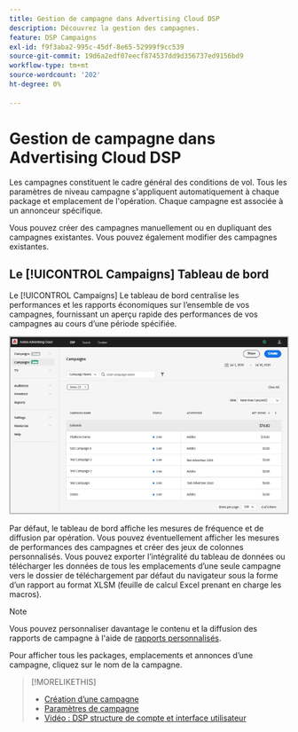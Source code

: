 ```yaml
---
title: Gestion de campagne dans Advertising Cloud DSP
description: Découvrez la gestion des campagnes.
feature: DSP Campaigns
exl-id: f9f3aba2-995c-45df-8e65-52999f9cc539
source-git-commit: 19d6a2edf07eecf874537dd9d356737ed9156bd9
workflow-type: tm+mt
source-wordcount: '202'
ht-degree: 0%

---
```


# Gestion de campagne dans Advertising Cloud DSP

Les campagnes constituent le cadre général des conditions de vol. Tous les paramètres de niveau campagne s&#39;appliquent automatiquement à chaque package et emplacement de l&#39;opération. Chaque campagne est associée à un annonceur spécifique.

Vous pouvez créer des campagnes manuellement ou en dupliquant des campagnes existantes. Vous pouvez également modifier des campagnes existantes.

## Le [!UICONTROL Campaigns] Tableau de bord

<!-- standardize on "dashboard" or "view" -->
Le [!UICONTROL Campaigns] Le tableau de bord centralise les performances et les rapports économiques sur l’ensemble de vos campagnes, fournissant un aperçu rapide des performances de vos campagnes au cours d’une période spécifiée.

![Tableau de bord des campagnes](/help/dsp/assets/campaign-dashboard.png)

Par défaut, le tableau de bord affiche les mesures de fréquence et de diffusion par opération. Vous pouvez éventuellement afficher les mesures de performances des campagnes et créer des jeux de colonnes personnalisés. Vous pouvez exporter l’intégralité du tableau de données ou télécharger les données de tous les emplacements d’une seule campagne vers le dossier de téléchargement par défaut du navigateur sous la forme d’un rapport au format XLSM (feuille de calcul Excel prenant en charge les macros).

>[!NOTE]
>
>Vous pouvez personnaliser davantage le contenu et la diffusion des rapports de campagne à l&#39;aide de [rapports personnalisés](/help/dsp/reports/report-about.md).

Pour afficher tous les packages, emplacements et annonces d’une campagne, cliquez sur le nom de la campagne.

>[!MORELIKETHIS]
>
>* [Création d’une campagne](campaign-create.md)
>* [Paramètres de campagne](campaign-settings.md)
>* [Vidéo : DSP structure de compte et interface utilisateur](https://experienceleague.adobe.com/docs/advertising-cloud-learn/tutorials/dsp/ui.html)

